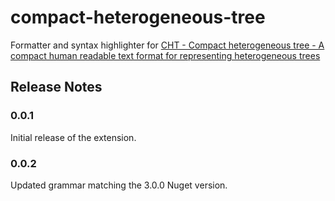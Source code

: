 # compact-heterogeneous-tree

Formatter and syntax highlighter for [CHT - Compact heterogeneous tree - A compact human readable text format for representing heterogeneous trees](https://github.com/MichalMarsalek/CHT)

## Release Notes

### 0.0.1

Initial release of the extension.

### 0.0.2

Updated grammar matching the 3.0.0 Nuget version.
